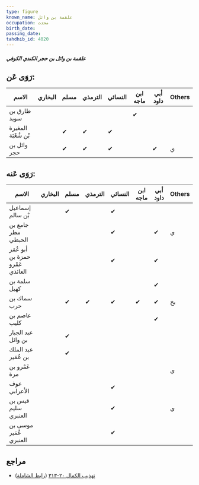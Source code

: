 ```yaml
---
type: figure
known_name: علقمة بن وائل
occupation: محدث
birth_date:
passing_date:
tahdhib_id: 4020
---
```

##### علقمة بن وائل بن حجر الكندي الكوفي

## رَوَى عَن:
| الاسم               | البخاري | مسلم | الترمذي | النسائي | ابن ماجه | أبي داود | Others |
| ------------------- | ------- | ---- | ------- | ------- | -------- | -------- | ------ |
| طارق بن سويد        |         |      |         |         | ✔        |          |        |
| المغيرة بْن شُعْبَة |         | ✔    | ✔       | ✔       |          |          |        |
| وائل بن حجر         |         | ✔    | ✔       | ✔       |          | ✔        | ي      |
## رَوَى عَنه:
| الاسم                            | البخاري | مسلم | الترمذي | النسائي | ابن ماجه | أبي داود | Others |
| -------------------------------- | ------- | ---- | ------- | ------- | -------- | -------- | ------ |
| إسماعيل بْن سالم                 |         | ✔    |         | ✔       |          |          |        |
| جامع بن مطر الحبطي               |         |      |         | ✔       |          | ✔        | ي      |
| أبو عُمَر حمزة بن عَمْرو العائذي |         |      |         | ✔       |          | ✔        |        |
| سلمة بن كهيل                     |         |      |         |         |          | ✔        |        |
| سماك بن حرب                      |         | ✔    | ✔       | ✔       | ✔        | ✔        | بخ     |
| عاصم بن كليب                     |         |      |         |         |          | ✔        |        |
| عبد الجبار بن وائل               |         | ✔    |         |         |          |          |        |
| عبد الملك بن عُمَير              |         | ✔    |         |         |          |          |        |
| عَمْرو بن مرة                    |         |      |         |         |          |          | ي      |
| عوف الأعرابي                     |         |      |         | ✔       |          |          |        |
| قيس بن سليم العنبري              |         |      |         | ✔       |          |          | ي      |
| موسى بن عُمَير العنبري           |         |      |         | ✔       |          |          |        |
## مراجع
- [تهذيب الكمال ٢٠-٣١٣](obsidian://open?vault=Tahdhib-al-Kamal&file=Figures/٤٠٢٠-علقمة%20بن%20وائل%20بن%20حجر%20الكندي%20الكوفي) ([رابط الشاملة](https://shamela.ws/book/3722/10443))